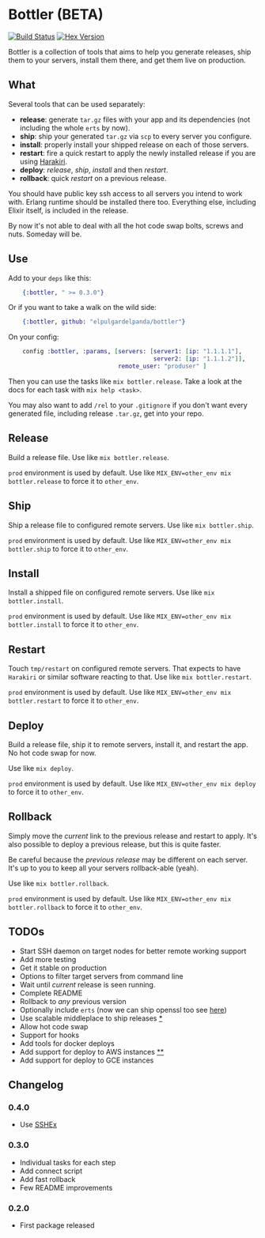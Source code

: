 # Bottler (BETA)

[![Build Status](https://travis-ci.org/elpulgardelpanda/bottler.svg?branch=master)](https://travis-ci.org/elpulgardelpanda/bottler)
[![Hex Version](http://img.shields.io/hexpm/v/bottler.svg?style=flat)](https://hex.pm/packages/bottler)

Bottler is a collection of tools that aims to help you generate releases, ship
them to your servers, install them there, and get them live on production.

## What

Several tools that can be used separately:

* __release__: generate `tar.gz` files with your app and its dependencies (not
including the whole `erts` by now).
* __ship__: ship your generated `tar.gz` via `scp` to every server you configure.
* __install__: properly install your shipped release on each of those servers.
* __restart__: fire a quick restart to apply the newly installed release if you
are using [Harakiri](http://github.com/elpulgardelpanda/harakiri).
* __deploy__: _release_, _ship_, _install_ and then _restart_.
* __rollback__: quick _restart_ on a previous release.

You should have public key ssh access to all servers you intend to work with.
Erlang runtime should be installed there too. Everything else, including Elixir
itself, is included in the release.

By now it's not able to deal with all the hot code swap bolts, screws and nuts.
Someday will be.

## Use

Add to your `deps` like this:

```elixir
    {:bottler, " >= 0.3.0"}
```

Or if you want to take a walk on the wild side:

```elixir
    {:bottler, github: "elpulgardelpanda/bottler"}
```

On your config:

```elixir
    config :bottler, :params, [servers: [server1: [ip: "1.1.1.1"],
                                         server2: [ip: "1.1.1.2"]],
                               remote_user: "produser" ]
```

Then you can use the tasks like `mix bottler.release`. Take a look at the
docs for each task with `mix help <task>`.

You may also want to add `/rel` to your `.gitignore` if you don't want every
generated file, including release `.tar.gz`, get into your repo.

## Release

Build a release file. Use like `mix bottler.release`.

`prod` environment is used by default. Use like
`MIX_ENV=other_env mix bottler.release` to force it to `other_env`.

## Ship

Ship a release file to configured remote servers.
Use like `mix bottler.ship`.

`prod` environment is used by default. Use like
`MIX_ENV=other_env mix bottler.ship` to force it to `other_env`.

## Install

Install a shipped file on configured remote servers.
Use like `mix bottler.install`.

`prod` environment is used by default. Use like
`MIX_ENV=other_env mix bottler.install` to force it to `other_env`.

## Restart

Touch `tmp/restart` on configured remote servers.
That expects to have `Harakiri` or similar software reacting to that.
Use like `mix bottler.restart`.

`prod` environment is used by default. Use like
`MIX_ENV=other_env mix bottler.restart` to force it to `other_env`.

## Deploy

Build a release file, ship it to remote servers, install it, and restart
the app. No hot code swap for now.

Use like `mix deploy`.

`prod` environment is used by default. Use like
`MIX_ENV=other_env mix deploy` to force it to `other_env`.

## Rollback

Simply move the _current_ link to the previous release and restart to
apply. It's also possible to deploy a previous release, but this is
quite faster.

Be careful because the _previous release_ may be different on each server.
It's up to you to keep all your servers rollback-able (yeah).

Use like `mix bottler.rollback`.

`prod` environment is used by default. Use like
`MIX_ENV=other_env mix bottler.rollback` to force it to `other_env`.

## TODOs

* Start SSH daemon on target nodes for better remote working support
* Add more testing
* Get it stable on production
* Options to filter target servers from command line
* Wait until _current_ release is seen running.
* Complete README
* Rollback to _any_ previous version
* Optionally include `erts` (now we can ship openssl too see [here](http://www.erlang.org/download/otp_src_17.4.readme))
* Use scalable middleplace to ship releases [*](notes/scalable_shipment.md)
* Allow hot code swap
* Support for hooks
* Add tools for docker deploys
* Add support for deploy to AWS instances [*](https://github.com/gleber/erlcloud)[*](notes/aws.md)
* Add support for deploy to GCE instances

## Changelog

### 0.4.0

* Use [SSHEx](https://github.com/elpulgardelpanda/sshex)

### 0.3.0

* Individual tasks for each step
* Add connect script
* Add fast rollback
* Few README improvements

### 0.2.0

* First package released
